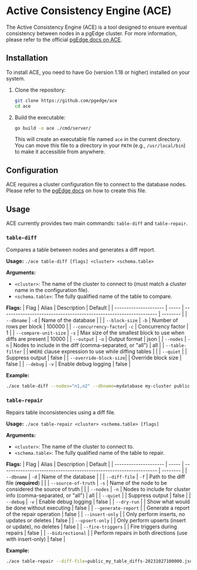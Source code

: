 # Active Consistency Engine (ACE)
The Active Consistency Engine (ACE) is a tool designed to ensure eventual consistency between nodes in a pgEdge cluster. For more information, please refer to the official [pgEdge docs on ACE](https://docs.pgedge.com/platform/ace).


## Installation

To install ACE, you need to have Go (version 1.18 or higher) installed on your system.

1.  Clone the repository:
    ```sh
    git clone https://github.com/pgedge/ace
    cd ace
    ```

2.  Build the executable:
    ```sh
    go build -o ace ./cmd/server/
    ```
    This will create an executable file named `ace` in the current directory. You can move this file to a directory in your `PATH` (e.g., `/usr/local/bin`) to make it accessible from anywhere.

## Configuration

ACE requires a cluster configuration file to connect to the database nodes. Please refer to the [pgEdge docs](https://docs.pgedge.com/platform/installing_pgedge/json) on how to create this file.

## Usage

ACE currently provides two main commands: `table-diff` and `table-repair`.

### `table-diff`

Compares a table between nodes and generates a diff report.

**Usage:**
`./ace table-diff [flags] <cluster> <schema.table>`

**Arguments:**
-   `<cluster>`: The name of the cluster to connect to (must match a cluster name in the configuration file).
-   `<schema.table>`: The fully qualified name of the table to compare.

**Flags:**
| Flag                  | Alias | Description                                                        | Default  |
| --------------------- | ----- | ------------------------------------------------------------------ | -------- |
| `--dbname`            | `-d`  | Name of the database                                               |          |
| `--block-size`        | `-b`  | Number of rows per block                                           | 100000   |
| `--concurrency-factor`| `-c`  | Concurrency factor                                                 | 1        |
| `--compare-unit-size` | `-s`  | Max size of the smallest block to use when diffs are present       | 10000    |
| `--output`            | `-o`  | Output format                                                      | json     |
| `--nodes`             | `-n`  | Nodes to include in the diff (comma-separated, or "all")           | all      |
| `--table-filter`      |       | `WHERE` clause expression to use while diffing tables              |          |
| `--quiet`             |       | Suppress output                                                    | false    |
| `--override-block-size`|      | Override block size                                                | false    |
| `--debug`             | `-v`  | Enable debug logging                                               | false    |

**Example:**
```sh
./ace table-diff --nodes="n1,n2" --dbname=mydatabase my-cluster public.my_table 
```

### `table-repair`

Repairs table inconsistencies using a diff file.

**Usage:**
`./ace table-repair <cluster> <schema.table> [flags]`

**Arguments:**
-   `<cluster>`: The name of the cluster to connect to.
-   `<schema.table>`: The fully qualified name of the table to repair.

**Flags:**
| Flag                  | Alias | Description                                                        | Default  |
| --------------------- | ----- | ------------------------------------------------------------------ | -------- |
| `--dbname`            | `-d`  | Name of the database                                               |          |
| `--diff-file`         | `-f`  | Path to the diff file (**required**)                               |          |
| `--source-of-truth`   | `-s`  | Name of the node to be considered the source of truth              |          |
| `--nodes`             | `-n`  | Nodes to include for cluster info (comma-separated, or "all")      | all      |
| `--quiet`             |       | Suppress output                                                    | false    |
| `--debug`             | `-v`  | Enable debug logging                                               | false    |
| `--dry-run`           |       | Show what would be done without executing                          | false    |
| `--generate-report`   |       | Generate a report of the repair operation                          | false    |
| `--insert-only`       |       | Only perform inserts, no updates or deletes                        | false    |
| `--upsert-only`       |       | Only perform upserts (insert or update), no deletes                | false    |
| `--fire-triggers`     |       | Fire triggers during repairs                                       | false    |
| `--bidirectional`     |       | Perform repairs in both directions (use with insert-only)          | false    |

**Example:**
```sh
./ace table-repair --diff-file=public_my_table_diffs-20231027100000.json --source-of-truth=n1 --dbname=mydatabase my-cluster public.my_table 
``` 
 
